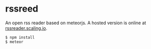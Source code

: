 # rssreed

An open rss reader based on meteorjs. A hosted version is online at [rssreader.scaling.io](http://rssreader.scalingo.io/).

```
$ npm install
$ meteor
``` 
